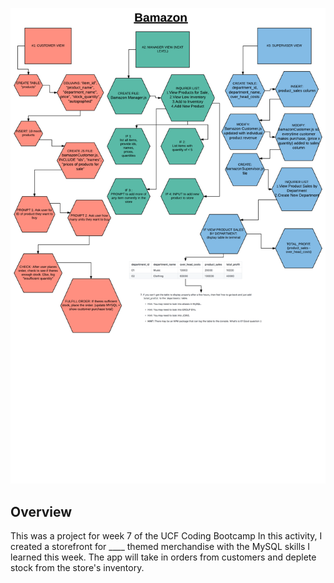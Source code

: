 ![lucidchart](https://github.com/shivjisakina/Bamazon/blob/master/assets/images/bamazon.png)
## Overview
This was a project for week 7 of the UCF Coding Bootcamp
In this activity, I created a storefront for ____ themed merchandise with the MySQL skills I learned this week. The app will take in orders from customers and deplete stock from the store's inventory. 
